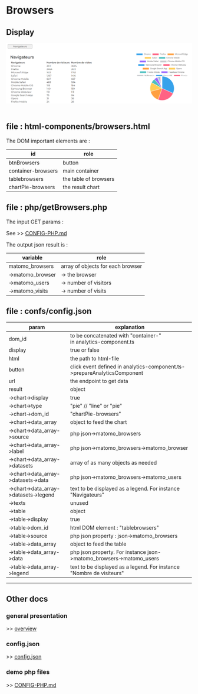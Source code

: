 # Browsers

## Display
<img src="../images/display-browsers.PNG" width="550" alt="visitors">
<br><br>

## file : html-components/browsers.html

The DOM important elements are :

| id                 | role                  |  
|--------------------|-----------------------|
| btnBrowsers        | button                |
| container-browsers | main container        |
| tablebrowsers      | the table of browsers |
| chartPie-browsers  | the result chart      |

## file : php/getBrowsers.php

The input GET params :

See \>\> [CONFIG-PHP.md](../demo-php/CONFIG-PHP.md)

The output json result is :

| variable          | role                              |  
|-------------------|-----------------------------------|
| matomo_browsers   | array of objects for each browser |
| ->matomo_browser  | -> the browser                    |
| ->matomo_users    | -> number of visitors             |
| ->matomo_visits   | -> number of visits               |

## file : confs/config.json

| param                                 | explanation                                                              |  
|---------------------------------------|--------------------------------------------------------------------------|
| dom_id                                | to be concatenated with "container-" <br/> in analytics-component.ts     |
| display                               | true or false                                                            |
| html                                  | the path to html-file                                                    |
| button                                | click event defined in analytics-component.ts->prepareAnalyticsComponent |
| url                                   | the endpoint to get data                                                 |
| result                                | object                                                                   |
| ->chart->display                      | true                                                             |
| ->chart->type                         | "pie" // "line" or "pie"                                                 |
| ->chart->dom_id                       | "chartPie-browsers"                                                      |
| ->chart->data_array                   | object to feed the chart                                                 |
| ->chart->data_array->source           | php json->matomo_browsers                                                 |
| ->chart->data_array->label            | php json->matomo_browsers->matomo_browser                                  |
| ->chart->data_array->datasets         | array of as many objects as needed                                       |
| ->chart->data_array->datasets->data   | php json->matomo_browsers->matomo_users                                   |
| ->chart->data_array->datasets->legend | text to be displayed as a legend. For instance "Navigateurs"           |
| ->texts                               | unused                                                                   |
| ->table                               | object                                                                   |
| ->table->display                      | true                                                             |
| ->table->dom_id                       | html DOM element : "tablebrowsers"                                        |
| ->table->source                       | php json property : json->matomo_browsers                                 |
| ->table->data_array                   | object to feed the table                                                 |
| ->table->data_array->data             | php json property. For instance json->matomo_browsers->matomo_users       |
| ->table->data_array->legend           | text to be displayed as a legend. For instance "Nombre de visiteurs"     |


---

## Other docs

### general presentation
\>\> [overview](../../README.md)

### config.json
\>\> [config.json](../conf-app/CONFIG.md)

### demo php files
\>\> [CONFIG-PHP.md](../demo-php/CONFIG-PHP.md)

